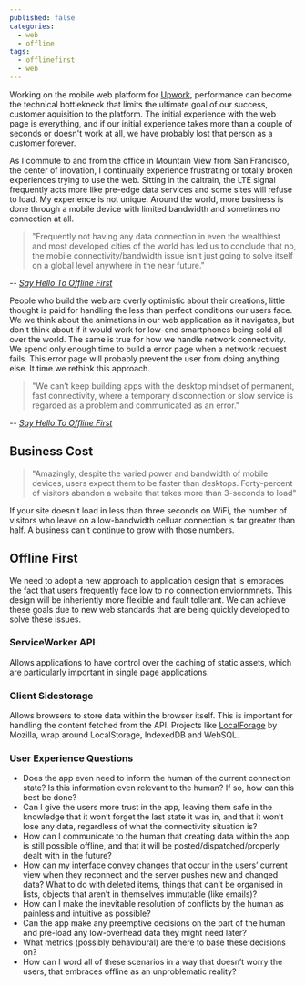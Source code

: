 ```yaml
---
published: false
categories: 
  - web
  - offline
tags: 
  - offlinefirst
  - web
---
```



Working on the mobile web platform for [Upwork](https://www.upwork.com), performance can become the technical bottlekneck that limits the ultimate goal of our success, customer aquisition to the platform. The initial experience with the web page is everything, and if our initial experience takes more than a couple of seconds or doesn't work at all, we have probably lost that person as a customer forever. 

As I commute to and from the office in Mountain View from San Francisco, the center of inovation, I continually experience frustrating or totally broken experiences trying to use the web. Sitting in the caltrain, the LTE signal frequently acts more like pre-edge data services and some sites will refuse to load. My experience is not unique. Around the world, more business is done through a mobile device with limited bandwidth and sometimes no connection at all.

> "Frequently not having any data connection in even the wealthiest and most developed cities of the world has led us to conclude that no, the mobile connectivity/bandwidth issue isn’t just going to solve itself on a global level anywhere in the near future."

-- [_Say Hello To Offline First_](http://hood.ie/blog/say-hello-to-offline-first.html)

People who build the web are overly optimistic about their creations, little thought is paid for handling the less than perfect conditions our users face. We we think about the animations in our web application as it navigates, but don't think about if it would work for low-end smartphones being sold all over the world. The same is true for how we handle network connectivity. We spend only enough time to build a error page when a network request fails. This error page will probably prevent the user from doing anything else. It time we rethink this approach.

> "We can’t keep building apps with the desktop mindset of permanent, fast connectivity, where a temporary disconnection or slow service is regarded as a problem and communicated as an error."

-- [_Say Hello To Offline First_](http://hood.ie/blog/say-hello-to-offline-first.html)

## Business Cost

> "Amazingly, despite the varied power and bandwidth of mobile devices, users expect them to be faster than desktops. Forty-percent of visitors abandon a website that takes more than 3-seconds to load"

If your site doesn't load in less than three seconds on WiFi, the number of visitors who leave on a low-bandwidth celluar connection is far greater than half. A business can't continue to grow with those numbers.

## Offline First

We need to adopt a new approach to application design that is embraces the fact that users frequently face low to no connection enviornmnets. This design will be inheriently more flexible and fault tollerant. We can achieve these goals due to new web standards that are being quickly developed to solve these issues. 

### ServiceWorker API

Allows applications to have control over the caching of static assets, which are particularly important in single page applications.

### Client Sidestorage

Allows browsers to store data within the browser itself. This is important for handling the content fetched from the API. Projects like [LocalForage](https://github.com/mozilla/localForage) by Mozilla, wrap around LocalStorage, IndexedDB and WebSQL.

### User Experience Questions

- Does the app even need to inform the human of the current connection state? Is this information even relevant to the human? If so, how can this best be done?
- Can I give the users more trust in the app, leaving them safe in the knowledge that it won’t forget the last state it was in, and that it won’t lose any data, regardless of what the connectivity situation is?
- How can I communicate to the human that creating data within the app is still possible offline, and that it will be posted/dispatched/properly dealt with in the future?
- How can my interface convey changes that occur in the users’ current view when they reconnect and the server pushes new and changed data? What to do with deleted items, things that can’t be organised in lists, objects that aren’t in themselves immutable (like emails)?
- How can I make the inevitable resolution of conflicts by the human as painless and intuitive as possible?
- Can the app make any preemptive decisions on the part of the human and pre-load any low-overhead data they might need later?
- What metrics (possibly behavioural) are there to base these decisions on?
- How can I word all of these scenarios in a way that doesn’t worry the users, that embraces offline as an unproblematic reality?

